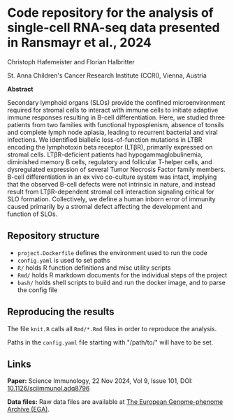 # Code repository for the analysis of single-cell RNA-seq data presented in Ransmayr et al., 2024

Christoph Hafemeister and Florian Halbritter

St. Anna Children's Cancer Research Institute (CCRI), Vienna, Austria

**Abstract**

Secondary lymphoid organs (SLOs) provide the confined microenvironment required
for stromal cells to interact with immune cells to initiate adaptive immune responses resulting in
B-cell differentiation. Here, we studied three patients from two families with functional
hyposplenism, absence of tonsils and complete lymph node aplasia, leading to recurrent bacterial
and viral infections. We identified biallelic loss-of-function mutations in LTBR encoding the
lymphotoxin beta receptor (LTβR), primarily expressed on stromal cells. LTβR-deficient patients
had hypogammaglobulinemia, diminished memory B cells, regulatory and follicular T-helper
cells, and dysregulated expression of several Tumor Necrosis Factor family members. B-cell
differentiation in an ex vivo co-culture system was intact, implying that the observed B-cell defects
were not intrinsic in nature, and instead result from LTβR-dependent stromal cell interaction
signaling critical for SLO formation. Collectively, we define a human inborn error of immunity
caused primarily by a stromal defect affecting the development and function of SLOs.

## Repository structure

* `project.Dockerfile` defines the environment used to run the code
* `config.yaml` is used to set paths 
* `R/` holds R function definitions and misc utility scripts
* `Rmd/` holds R markdown documents for the individual steps of the project
* `bash/` holds shell scripts to build and run the docker image, and to parse the config file

## Reproducing the results

The file `knit.R` calls all `Rmd/*.Rmd` files in order to reproduce the analysis.

Paths in the `config.yaml` file starting with "/path/to/" will have to be set.

## Links

**Paper:** Science Immunology, 22 Nov 2024, Vol 9, Issue 101, DOI: [10.1126/sciimmunol.adq8796](https://doi.org/10.1126/sciimmunol.adq8796)

**Data files:** Raw data files are available at [The European Genome-phenome Archive (EGA)](https://ega-archive.org/studies/EGAS00001007271).
